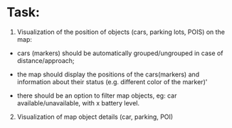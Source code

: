 # Task:

1. Visualization of the position of objects (cars, parking lots, POIS) on the map:

- cars (markers) should be automatically grouped/ungrouped in case of distance/approach;

- the map should display the positions of the cars(markers) and information about their status (e.g. different color of the marker)'

- there should be an option to filter map objects, eg: car available/unavailable, with x battery level.

2. Visualization of map object details (car, parking, POI)
